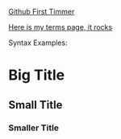 [Github First Timmer](./Github_First_Timmer.md)

[Here is my terms page, it rocks](./terms.md)

Syntax Examples:

# Big Title
## Small Title
### Smaller Title